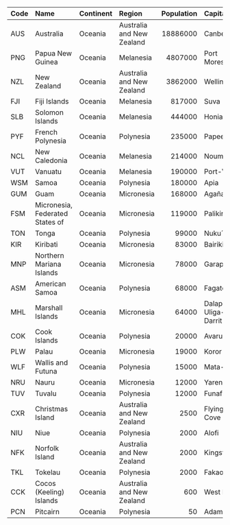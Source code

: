| Code | Name | Continent | Region | Population | Capital |
| :--- | :--- | :--- | :--- | ---: | :--- |
| AUS | Australia | Oceania | Australia and New Zealand | 18886000 | Canberra |
| PNG | Papua New Guinea | Oceania | Melanesia | 4807000 | Port Moresby |
| NZL | New Zealand | Oceania | Australia and New Zealand | 3862000 | Wellington |
| FJI | Fiji Islands | Oceania | Melanesia | 817000 | Suva |
| SLB | Solomon Islands | Oceania | Melanesia | 444000 | Honiara |
| PYF | French Polynesia | Oceania | Polynesia | 235000 | Papeete |
| NCL | New Caledonia | Oceania | Melanesia | 214000 | Nouméa |
| VUT | Vanuatu | Oceania | Melanesia | 190000 | Port-Vila |
| WSM | Samoa | Oceania | Polynesia | 180000 | Apia |
| GUM | Guam | Oceania | Micronesia | 168000 | Agaña |
| FSM | Micronesia, Federated States of | Oceania | Micronesia | 119000 | Palikir |
| TON | Tonga | Oceania | Polynesia | 99000 | Nuku´alofa |
| KIR | Kiribati | Oceania | Micronesia | 83000 | Bairiki |
| MNP | Northern Mariana Islands | Oceania | Micronesia | 78000 | Garapan |
| ASM | American Samoa | Oceania | Polynesia | 68000 | Fagatogo |
| MHL | Marshall Islands | Oceania | Micronesia | 64000 | Dalap-Uliga-Darrit |
| COK | Cook Islands | Oceania | Polynesia | 20000 | Avarua |
| PLW | Palau | Oceania | Micronesia | 19000 | Koror |
| WLF | Wallis and Futuna | Oceania | Polynesia | 15000 | Mata-Utu |
| NRU | Nauru | Oceania | Micronesia | 12000 | Yaren |
| TUV | Tuvalu | Oceania | Polynesia | 12000 | Funafuti |
| CXR | Christmas Island | Oceania | Australia and New Zealand | 2500 | Flying Fish Cove |
| NIU | Niue | Oceania | Polynesia | 2000 | Alofi |
| NFK | Norfolk Island | Oceania | Australia and New Zealand | 2000 | Kingston |
| TKL | Tokelau | Oceania | Polynesia | 2000 | Fakaofo |
| CCK | Cocos (Keeling) Islands | Oceania | Australia and New Zealand | 600 | West Island |
| PCN | Pitcairn | Oceania | Polynesia | 50 | Adamstown |
